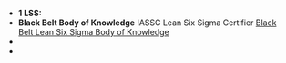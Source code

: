 - **1 LSS:**
- **Black Belt Body of Knowledge** 
  IASSC Lean Six Sigma Certifier [Black Belt Lean Six Sigma Body of Knowledge](https://iassc.org/body-of-knowledge/black-belt-body-of-knowledge/)
-
-